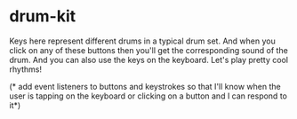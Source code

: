 # drum-kit
<p>
Keys here represent different drums in a typical drum set. And when you click on any of these buttons then you'll get the corresponding sound of the drum. And you can also use the keys on the keyboard.
Let's play pretty cool rhythms!
</p>
(* add event listeners to buttons and keystrokes so that I'll know when the user is tapping on the keyboard or clicking on a button and I can respond to it*)

